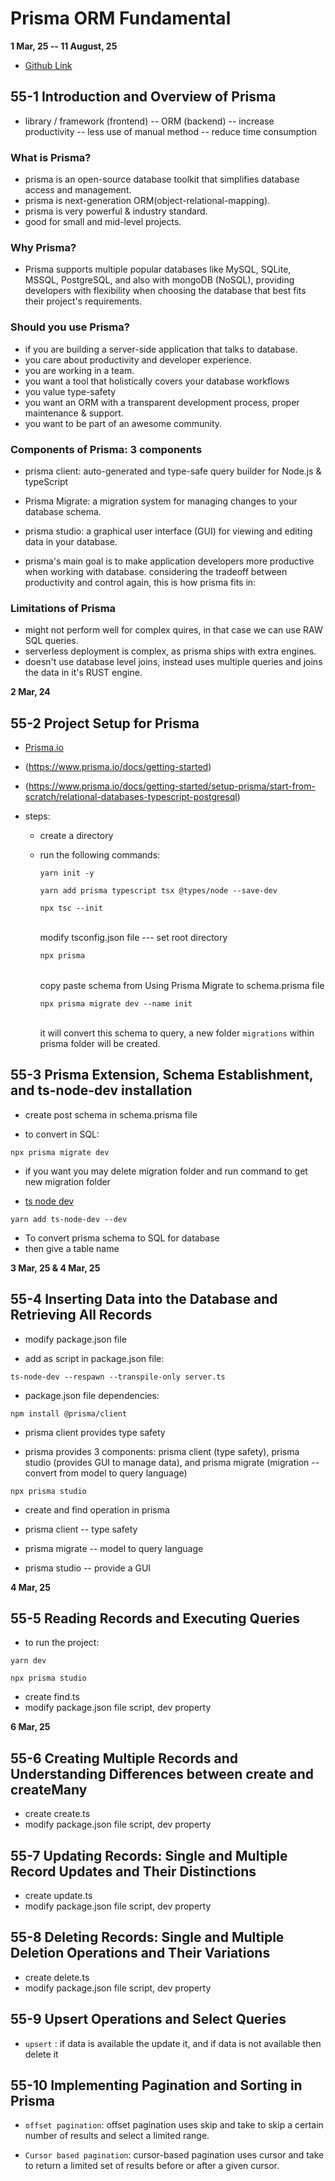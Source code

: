 # Prisma ORM Fundamental

**1 Mar, 25 -- 11 August, 25**

- [Github Link](https://github.com/Apollo-Level2-Web-Dev/PrismaMastery)

## 55-1 Introduction and Overview of Prisma

- library / framework (frontend) -- ORM (backend) -- increase productivity -- less use of manual method -- reduce time consumption

### What is Prisma?

- prisma is an open-source database toolkit that simplifies database access and management.
- prisma is next-generation ORM(object-relational-mapping).
- prisma is very powerful & industry standard.
- good for small and mid-level projects.

### Why Prisma?

- Prisma supports multiple popular databases like MySQL, SQLite, MSSQL, PostgreSQL, and also with mongoDB (NoSQL),
  providing developers with flexibility when choosing the database that best fits their project's requirements.

### Should you use Prisma?

- if you are building a server-side application that talks to database.
- you care about productivity and developer experience.
- you are working in a team.
- you want a tool that holistically covers your database workflows
- you value type-safety
- you want an ORM with a transparent development process, proper maintenance & support.
- you want to be part of an awesome community.

### Components of Prisma: 3 components

- prisma client: auto-generated and type-safe query builder for Node.js & typeScript
- Prisma Migrate: a migration system for managing changes to your database schema.
- prisma studio: a graphical user interface (GUI) for viewing and editing data in your database.

- prisma's main goal is to make application developers more productive when working with database. considering the
  tradeoff between productivity and control again, this is how prisma fits in:

### Limitations of Prisma

- might not perform well for complex quires, in that case we can use RAW SQL queries.
- serverless deployment is complex, as prisma ships with extra engines.
- doesn't use database level joins, instead uses multiple queries and joins the data in it's RUST engine.

**2 Mar, 24**

## 55-2 Project Setup for Prisma

- [Prisma.io](https://www.prisma.io/)
- (https://www.prisma.io/docs/getting-started)
- (https://www.prisma.io/docs/getting-started/setup-prisma/start-from-scratch/relational-databases-typescript-postgresql)

- steps:

  - create a directory
  - run the following commands:

    ```
    yarn init -y
    ```

    ```
    yarn add prisma typescript tsx @types/node --save-dev
    ```

    ```
    npx tsc --init
    ```

    <br> modify tsconfig.json file --- set root directory

    ```bash
    npx prisma
    ```

    <br> copy paste schema from Using Prisma Migrate to schema.prisma file

    ```
    npx prisma migrate dev --name init
    ```

    <br> it will convert this schema to query, a new folder `migrations` within prisma folder will be created.

## 55-3 Prisma Extension, Schema Establishment, and ts-node-dev installation

- create post schema in schema.prisma file

- to convert in SQL:

```
npx prisma migrate dev
```

- if you want you may delete migration folder and run command to get new migration folder

- [ts node dev](https://www.npmjs.com/package/ts-node-dev)

```
yarn add ts-node-dev --dev
```

- To convert prisma schema to SQL for database
- then give a table name

**3 Mar, 25 & 4 Mar, 25**

## 55-4 Inserting Data into the Database and Retrieving All Records

- modify package.json file

- add as script in package.json file:

```
ts-node-dev --respawn --transpile-only server.ts
```

- package.json file dependencies:

```
npm install @prisma/client
```

- prisma client provides type safety

- prisma provides 3 components: prisma client (type safety), prisma studio (provides GUI to manage data), and prisma migrate (migration -- convert from model to query language)

```
npx prisma studio
```

- create and find operation in prisma

- prisma client -- type safety
- prisma migrate -- model to query language
- prisma studio -- provide a GUI 

**4 Mar, 25**

## 55-5 Reading Records and Executing Queries

- to run the project:

```
yarn dev
```

```
npx prisma studio
```

- create find.ts
- modify package.json file script, dev property

<!--
{
  "name": "prismamastery",
  "version": "1.0.0",
  "main": "index.js",
  "license": "MIT",
  "scripts": {
    "dev": "ts-node-dev --respawn --transpile-only src/find.ts"
    // "dev": "ts-node-dev --respawn --transpile-only src/index.ts"
  },
  "dependencies": {
    "@prisma/client": "^6.4.1",
    "@types/node": "^22.13.8",
    "prisma": "^6.4.1",
    "tsx": "^4.19.3",
    "typescript": "^5.8.2"
  },
  "devDependencies": {
    "ts-node-dev": "^2.0.0"
  }
}

 -->

**6 Mar, 25**

## 55-6 Creating Multiple Records and Understanding Differences between create and createMany

- create create.ts
- modify package.json file script, dev property

## 55-7 Updating Records: Single and Multiple Record Updates and Their Distinctions

- create update.ts
- modify package.json file script, dev property

## 55-8 Deleting Records: Single and Multiple Deletion Operations and Their Variations

- create delete.ts
- modify package.json file script, dev property

## 55-9 Upsert Operations and Select Queries

- `upsert` : if data is available the update it, and if data is not available then delete it

## 55-10 Implementing Pagination and Sorting in Prisma

- `offset pagination`: offset pagination uses skip and take to skip a certain number of results and select a limited range.

- `Cursor based pagination`: cursor-based pagination uses cursor and take to return a limited set of results before or after a given cursor.
